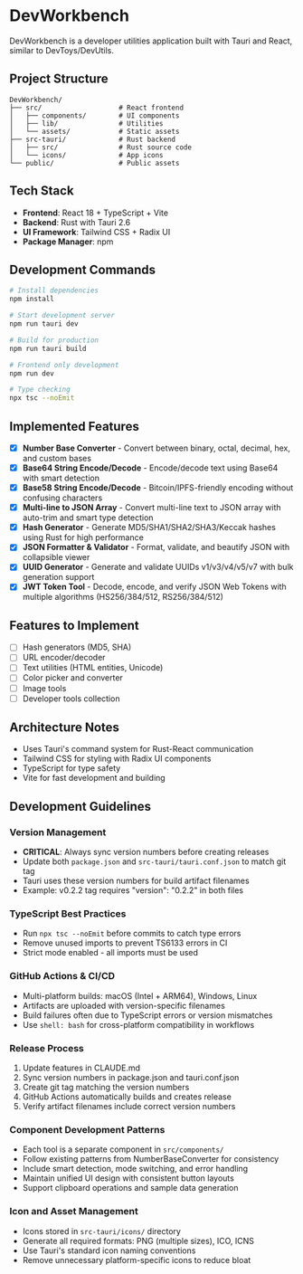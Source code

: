 # DevWorkbench

DevWorkbench is a developer utilities application built with Tauri and React, similar to DevToys/DevUtils.

## Project Structure

```
DevWorkbench/
├── src/                   # React frontend
│   ├── components/        # UI components
│   ├── lib/               # Utilities
│   └── assets/            # Static assets
├── src-tauri/             # Rust backend
│   ├── src/               # Rust source code
│   └── icons/             # App icons
└── public/                # Public assets
```

## Tech Stack

- **Frontend**: React 18 + TypeScript + Vite
- **Backend**: Rust with Tauri 2.6
- **UI Framework**: Tailwind CSS + Radix UI
- **Package Manager**: npm

## Development Commands

```bash
# Install dependencies
npm install

# Start development server
npm run tauri dev

# Build for production
npm run tauri build

# Frontend only development
npm run dev

# Type checking
npx tsc --noEmit
```

## Implemented Features

- [x] **Number Base Converter** - Convert between binary, octal, decimal, hex, and custom bases
- [x] **Base64 String Encode/Decode** - Encode/decode text using Base64 with smart detection
- [x] **Base58 String Encode/Decode** - Bitcoin/IPFS-friendly encoding without confusing characters
- [x] **Multi-line to JSON Array** - Convert multi-line text to JSON array with auto-trim and smart type detection
- [x] **Hash Generator** - Generate MD5/SHA1/SHA2/SHA3/Keccak hashes using Rust for high performance
- [x] **JSON Formatter & Validator** - Format, validate, and beautify JSON with collapsible viewer
- [x] **UUID Generator** - Generate and validate UUIDs v1/v3/v4/v5/v7 with bulk generation support
- [x] **JWT Token Tool** - Decode, encode, and verify JSON Web Tokens with multiple algorithms (HS256/384/512, RS256/384/512)

## Features to Implement
- [ ] Hash generators (MD5, SHA)
- [ ] URL encoder/decoder
- [ ] Text utilities (HTML entities, Unicode)
- [ ] Color picker and converter
- [ ] Image tools
- [ ] Developer tools collection

## Architecture Notes

- Uses Tauri's command system for Rust-React communication
- Tailwind CSS for styling with Radix UI components
- TypeScript for type safety
- Vite for fast development and building

## Development Guidelines

### Version Management
- **CRITICAL**: Always sync version numbers before creating releases
- Update both `package.json` and `src-tauri/tauri.conf.json` to match git tag
- Tauri uses these version numbers for build artifact filenames
- Example: v0.2.2 tag requires "version": "0.2.2" in both files

### TypeScript Best Practices
- Run `npx tsc --noEmit` before commits to catch type errors
- Remove unused imports to prevent TS6133 errors in CI
- Strict mode enabled - all imports must be used

### GitHub Actions & CI/CD
- Multi-platform builds: macOS (Intel + ARM64), Windows, Linux
- Artifacts are uploaded with version-specific filenames
- Build failures often due to TypeScript errors or version mismatches
- Use `shell: bash` for cross-platform compatibility in workflows

### Release Process
1. Update features in CLAUDE.md
2. Sync version numbers in package.json and tauri.conf.json
3. Create git tag matching the version numbers
4. GitHub Actions automatically builds and creates release
5. Verify artifact filenames include correct version numbers

### Component Development Patterns
- Each tool is a separate component in `src/components/`
- Follow existing patterns from NumberBaseConverter for consistency
- Include smart detection, mode switching, and error handling
- Maintain unified UI design with consistent button layouts
- Support clipboard operations and sample data generation

### Icon and Asset Management
- Icons stored in `src-tauri/icons/` directory
- Generate all required formats: PNG (multiple sizes), ICO, ICNS
- Use Tauri's standard icon naming conventions
- Remove unnecessary platform-specific icons to reduce bloat
